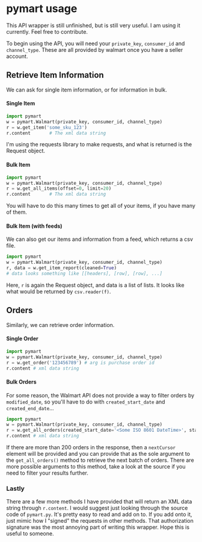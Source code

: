 # pymart usage

This API wrapper is still unfinished, but is still very useful.  I am using it currently.  Feel free to contribute.

To begin using the API, you will need your `private_key`, `consumer_id` and `channel_type`.  These are all provided by walmart once you have a seller account.

## Retrieve Item Information
We can ask for single item information, or for information in bulk.

#### Single Item
```python
import pymart
w = pymart.Walmart(private_key, consumer_id, channel_type)
r = w.get_item('some_sku_123')
r.content       # The xml data string
```
I'm using the requests library to make requests, and what is returned is the Request object.

#### Bulk Item
```python
import pymart
w = pymart.Walmart(private_key, consumer_id, channel_type)
r = w.get_all_items(offset=0, limit=20)
r.content       # The xml data string
```
You will have to do this many times to get all of your items, if you have many of them.

#### Bulk Item (with feeds)
We can also get our items and information from a feed, which returns a csv file.
```python
import pymart
w = pymart.Walmart(private_key, consumer_id, channel_type)
r, data = w.get_item_report(cleaned=True)
# data looks something like [[headers], [row], [row], ...]
```
Here, `r` is again the Request object, and data is a list of lists.  It looks like what would be returned by `csv.reader(f)`.

## Orders
Similarly, we can retrieve order information.
#### Single Order
```python
import pymart
w = pymart.Walmart(private_key, consumer_id, channel_type)
r = w.get_order('123456789') # arg is purchase order id
r.content # xml data string
```

#### Bulk Orders
For some reason, the Walmart API does not provide a way to filter orders by `modified_date`, so you'll have to do with `created_start_date` and `created_end_date`...
```python
import pymart
w = pymart.Walmart(private_key, consumer_id, channel_type)
r = w.get_all_orders(created_start_date='<Some ISO 8601 DateTime>', status='Created', limit=200)
r.content # xml data string
```
If there are more than 200 orders in the response, then a `nextCursor` element will be provided and you can provide that as the sole argument to the `get_all_orders()` method to retrieve the next batch of orders.
There are more possible arguments to this method, take a look at the source if you need to filter your results further.

### Lastly
There are a few more methods I have provided that will return an XML data string through `r.content`. I would suggest just looking through the source code of `pymart.py`.  It's pretty easy to read and add on to.  If you add onto it, just mimic how I "signed" the requests in other methods.  That authorization signature was the most annoying part of writing this wrapper.  Hope this is useful to someone.
